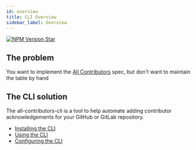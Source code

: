 ```yaml
---
id: overview
title: CLI Overview
sidebar_label: Overview
---
```


<a href="https://www.npmjs.com/package/all-contributors-cli">
    <img src="https://img.shields.io/npm/v/all-contributors-cli.svg" alt="NPM Version" />
</a>
<a class="github-button" href="https://github.com/all-contributors/all-contributors-cli" data-icon="octicon-star" data-count-href="/all-contributors/all-contributors-cli/stargazers" data-show-count="true" data-count-aria-label="# stargazers on GitHub" aria-label="Star this project on GitHub" >Star</a>


## The problem

You want to implement the [All Contributors](/docs/specification) spec, but don't
want to maintain the table by hand

## The CLI solution

The all-contributors-cli is a tool to help automate adding contributor acknowledgements for your GitHub or GitLab repository.

- [Installing the CLI](/docs/cli/installation)
- [Using the CLI](/docs/cli/usage)
- [Configuring the CLI](/docs/cli/configuration)
